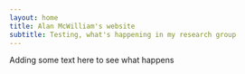 ```yaml
---
layout: home
title: Alan McWilliam's website
subtitle: Testing, what's happening in my research group
---
```



Adding some text here to see what happens
